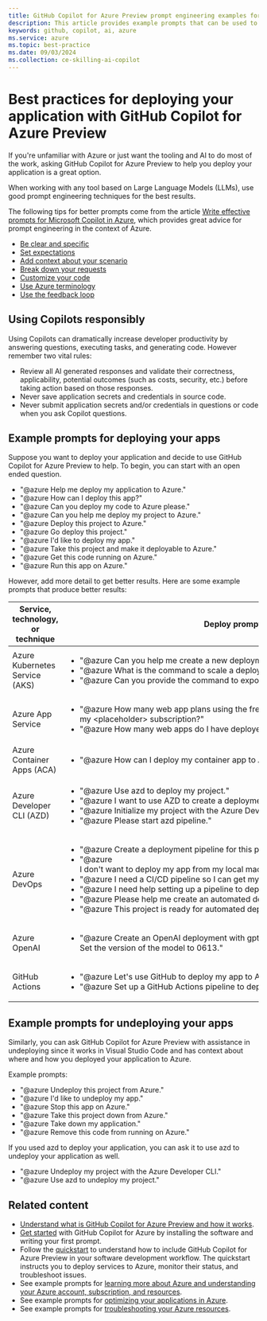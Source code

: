 ```yaml
---
title: GitHub Copilot for Azure Preview prompt engineering examples for deploying your application
description: This article provides example prompts that can be used to help deploy your application to the cloud.
keywords: github, copilot, ai, azure
ms.service: azure
ms.topic: best-practice
ms.date: 09/03/2024
ms.collection: ce-skilling-ai-copilot
---
```


# Best practices for deploying your application with GitHub Copilot for Azure Preview

If you're unfamiliar with Azure or just want the tooling and AI to do most of the work, asking GitHub Copilot for Azure Preview to help you deploy your application is a great option.

When working with any tool based on Large Language Models (LLMs), use good prompt engineering techniques for the best results.

The following tips for better prompts come from the article [Write effective prompts for Microsoft Copilot in Azure](/azure/copilot/write-effective-prompts), which provides great advice for prompt engineering in the context of Azure.

- [Be clear and specific](/azure/copilot/write-effective-prompts#be-clear-and-specific)
- [Set expectations](/azure/copilot/write-effective-prompts#set-expectations)
- [Add context about your scenario](/azure/copilot/write-effective-prompts#add-context-about-your-scenario)
- [Break down your requests](/azure/copilot/write-effective-prompts#break-down-your-requests)
- [Customize your code](/azure/copilot/write-effective-prompts#customize-your-code)
- [Use Azure terminology](/azure/copilot/write-effective-prompts#use-azure-terminology)
- [Use the feedback loop](/azure/copilot/write-effective-prompts#use-the-feedback-loop)


## Using Copilots responsibly

Using Copilots can dramatically increase developer productivity by answering questions, executing tasks, and generating code. However remember two vital rules:

- Review all AI generated responses and validate their correctness, applicability, potential outcomes (such as costs, security, etc.) before taking action based on those responses.
- Never save application secrets and credentials in source code.
- Never submit application secrets and/or credentials in questions or code when you ask Copilot questions.

## Example prompts for deploying your apps

Suppose you want to deploy your application and decide to use GitHub Copilot for Azure Preview to help. To begin, you can start with an open ended question. 

- "@azure Help me deploy my application to Azure."
- "@azure How can I deploy this app?"
- "@azure Can you deploy my code to Azure please."
- "@azure Can you help me deploy my project to Azure."
- "@azure Deploy this project to Azure."
- "@azure Go deploy this project."
- "@azure I'd like to deploy my app."
- "@azure Take this project and make it deployable to Azure."
- "@azure Get this code running on Azure."
- "@azure Run this app on Azure."

However, add more detail to get better results. Here are some example prompts that produce better results:

|Service, technology, or technique|Deploy prompt examples|
|---|---|
|Azure Kubernetes Service (AKS)|<ul><li>"@azure Can you help me create a new deployment in my AKS cluster?"</li><li>"@azure What is the command to scale a deployment to 5 replicas?"</li><li>"@azure Can you provide the command to expose a deployment as a service?"</li></ul>|
|Azure App Service|<ul><li>"@azure How many web app plans using the free tier do I have deployed grouped by region in my \<placeholder\> subscription?"</li><li>"@azure How many web apps do I have deployed in eastus?"</li></ul>|
|Azure Container Apps (ACA)|<ul><li>"@azure How can I deploy my container app to Azure?"</li></ul>|
|Azure Developer CLI (AZD)|<ul><li>"@azure Use azd to deploy my project."</li><li>"@azure I want to use AZD to create a deployment pipeline for my application."</li><li>"@azure Initialize my project with the Azure Developer CLI."</li><li>"@azure Please start azd pipeline."</li></ul>|
|Azure DevOps|<ul><li>"@azure Create a deployment pipeline for this project."</li><li>"@azure I don't want to deploy my app from my local machine, can you setup a remote solution instead?"</li><li>"@azure I need a CI/CD pipeline so I can get my app deployed."</li><li>"@azure I need help setting up a pipeline to deploy my app to Azure."</li><li>"@azure Please help me create an automated deployment pipeline for my app."</li><li>"@azure This project is ready for automated deployment, set that up."</li></ul>|
|Azure OpenAI|<ul><li>"@azure Create an OpenAI deployment with gpt-3.5-turbo model using Terraform template. Set the version of the model to 0613."</li></ul>|
|GitHub Actions|<ul><li>"@azure Let's use GitHub to deploy my app to Azure."</li><li>"@azure Set up a GitHub Actions pipeline to deploy my app to Azure."</li></ul>|

## Example prompts for undeploying your apps

Similarly, you can ask GitHub Copilot for Azure Preview with assistance in undeploying since it works in Visual Studio Code and has context about where and how you deployed your application to Azure.

Example prompts:

- "@azure Undeploy this project from Azure."
- "@azure I'd like to undeploy my app."
- "@azure Stop this app on Azure."
- "@azure Take this project down from Azure."
- "@azure Take down my application."
- "@azure Remove this code from running on Azure."


If you used azd to deploy your application, you can ask it to use azd to undeploy your application as well.

- "@azure Undeploy my project with the Azure Developer CLI."
- "@azure Use azd to undeploy my project."


## Related content

- [Understand what is GitHub Copilot for Azure Preview and how it works](introduction.md).
- [Get started](get-started.md) with GitHub Copilot for Azure by installing the software and writing your first prompt.
- Follow the [quickstart](quickstart-build-deploy-applications.md) to understand how to include GitHub Copilot for Azure Preview in your software development workflow. The quickstart instructs you to deploy services to Azure, monitor their status, and troubleshoot issues.
- See example prompts for [learning more about Azure and understanding your Azure account, subscription, and resources](learn-examples.md).
- See example prompts for [optimizing your applications in Azure](optimize-examples.md).
- See example prompts for [troubleshooting your Azure resources](troubleshoot-examples.md).